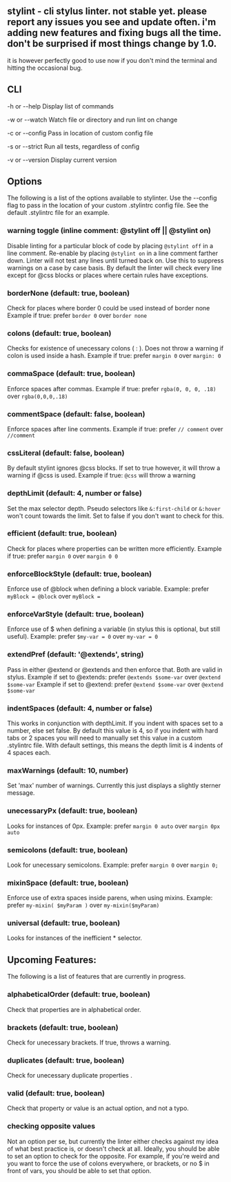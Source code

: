 ## stylint - cli stylus linter. not stable yet. please report any issues you see and update often. i'm adding new features and fixing bugs all the time. don't be surprised if most things change by 1.0.

it is however perfectly good to use now if you don't mind the terminal and hitting the occasional bug.

## CLI
-h or --help 	Display list of commands

-w or --watch 	Watch file or directory and run lint on change

-c or --config 	Pass in location of custom config file

-s or --strict 	Run all tests, regardless of config

-v or --version Display current version


## Options
The following is a list of the options available to stylinter. Use the --config flag to pass in the location of your custom .stylintrc config file. See the default .stylintrc file for an example.

### warning toggle (inline comment: @stylint off || @stylint on)
Disable linting for a particular block of code by placing `@stylint off` in a line comment. Re-enable by placing `@stylint on` in a line comment farther down. Linter will not test any lines until turned back on. Use this to suppress warnings on a case by case basis. By default the linter will check every line except for @css blocks or places where certain rules have exceptions.

### borderNone (default: true, boolean)
Check for places where border 0 could be used instead of border none
Example if true: prefer `border 0` over `border none`

### colons (default: true, boolean)
Checks for existence of unecessary colons ( : ). Does not throw a warning if colon is used inside a hash.
Example if true: prefer `margin 0` over `margin: 0`

### commaSpace (default: true, boolean)
Enforce spaces after commas.
Example if true: prefer `rgba(0, 0, 0, .18)` over `rgba(0,0,0,.18)`

### commentSpace (default: false, boolean)
Enforce spaces after line comments.
Example if true: prefer `// comment` over `//comment`

### cssLiteral (default: false, boolean)
By default stylint ignores @css blocks. If set to true however, it will throw a warning if @css is used.
Example if true: `@css` will throw a warning

### depthLimit (default: 4, number or false)
Set the max selector depth. Pseudo selectors like `&:first-child` or `&:hover` won't count towards the limit.
Set to false if you don't want to check for this.

### efficient (default: true, boolean)
Check for places where properties can be written more efficiently.
Example if true: prefer `margin 0` over `margin 0 0`

### enforceBlockStyle (default: true, boolean)
Enforce use of @block when defining a block variable.
Example: prefer `myBlock = @block` over `myBlock =`

### enforceVarStyle (default: true, boolean)
Enforce use of $ when defining a variable (in stylus this is optional, but still useful).
Example: prefer `$my-var = 0` over `my-var = 0`

### extendPref (default: '@extends', string)
Pass in either @extend or @extends and then enforce that. Both are valid in stylus.
Example if set to @extends: prefer `@extends $some-var` over `@extend $some-var`
Example if set to @extend: prefer `@extend $some-var` over `@extend $some-var`

### indentSpaces (default: 4, number or false)
This works in conjunction with depthLimit. If you indent with spaces set to a number, else set false.
By default this value is 4, so if you indent with hard tabs or 2 spaces you will need to manually set this value in a custom .stylintrc file. With default settings, this means the depth limit is 4 indents of 4 spaces each.

### maxWarnings (default: 10, number)
Set 'max' number of warnings. Currently this just displays a slightly sterner message.

### unecessaryPx (default: true, boolean)
Looks for instances of 0px.
Example: prefer `margin 0 auto` over `margin 0px auto`

### semicolons (default: true, boolean)
Look for unecessary semicolons.
Example: prefer `margin 0` over `margin 0;`

### mixinSpace (default: true, boolean)
Enforce use of extra spaces inside parens, when using mixins.
Example: prefer `my-mixin( $myParam )` over `my-mixin($myParam)`

### universal (default: true, boolean)
Looks for instances of the inefficient * selector.


## Upcoming Features:
The following is a list of features that are currently in progress.

### alphabeticalOrder (default: true, boolean)
Check that properties are in alphabetical order.

### brackets (default: true, boolean)
Check for unecessary brackets. If true, throws a warning.

### duplicates (default: true, boolean)
Check for unecessary duplicate properties .

### valid (default: true, boolean)
Check that property or value is an actual option, and not a typo.

### checking opposite values
Not an option per se, but currently the linter either checks against my idea of what best practice is, or doesn't check at all. Ideally, you should be able to set an option to check for the opposite. For example, if you're weird and you want to force the use of colons everywhere, or brackets, or no $ in front of vars, you should be able to set that option.
